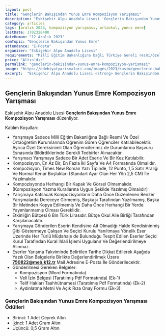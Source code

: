 ```yaml
---
layout: post
title: "Gençlerin Bakışından Yunus Emre Kompozisyon Yarışması"
description: "Eskişehir Alpu Anadolu Lisesi 'Gençlerin Bakışından Yunus Emre Kompozisyon Yarışması' düzenliyor."
category: articles
tags: [aralık 2023, kompozisyon yarışması, ortaokul, yunus emre]
lastDate: 1702328400
dateHuman: "12 Aralık 2023"
comTopic: "Gençlerin Bakışından Yunus Emre"
attendance: "E-Posta"
organizer: "Eskişehir Alpu Anadolu Lisesi"
requirements: "Milli Eğitim Bakanlığına bağlı Türkiye Geneli resmi/özel ortaöğretim kurumlarında öğrenim gören tüm öğrenciler katılabilir."
price: "Altın'dır"
permalink: "genclerin-bakisindan-yunus-emre-kompozisyon-yarismasi"
image: "https://edebiyatyarismalari.com/images/2023/kasim/genclerin-bakisindan-yunus-emre-kompozisyon-yarismasi.jpg"
excerpt:  "Eskişehir Alpu Anadolu Lisesi <strong> Gençlerin Bakışından Yunus Emre Kompozisyon Yarışması </strong> düzenliyor."
---
```


## Gençlerin Bakışından Yunus Emre Kompozisyon Yarışması
Eskişehir Alpu Anadolu Lisesi **Gençlerin Bakışından Yunus Emre Kompozisyon Yarışması** düzenliyor.  

Katılım Koşulları:
- Yarışmaya Sadece Milli Eğitim Bakanlığına Bağlı Resmi Ve Özel Ortaöğretim Kurumlarında Öğrenim Gören Öğrenciler Katılabilecektir. Ayrıca Özel Gereksinimli Olan Öğrencilerimiz de Durumlarına Başvuru Esnasında Bildirdiklerinde Gerekli Tedbirler Alınacaktır.
- Yarışmacı Yarışmaya Sadece Bir Adet Eserle Ve Bir Kez Katılabilir.
- Kompozisyon, En Az Bir, En Fazla İki Sayfa Ve A4 Formatında Olmalıdır.
- Kompozisyon, Times New Roman Yazı Tipinde, 12 Punto, 1,5 Satır Aralığı Ve Normal Kenar Boşlukları (Standart Ayar Olan Her Yön 2,5 CM) İle Yazılmalıdır.
- Kompozisyonda Herhangi Bir Kapak Ve Görsel Olmamalıdır. (Kompozisyon Yazma Kurallarına Uygun Şekilde Yazılmış Olmalıdır)
- Yarışmaya Katılacak Kompozisyonların Daha Önce Düzenlenen Benzer Yarışmalarda Dereceye Girmemiş, Başkası Tarafından Yazılmamış, Başka Bir Metinden Kopya Edilmemiş Ve Daha Önce Herhangi Bir Yerde Yayımlanmamış Olması Gereklidir.
- Etkinliğin Bütçesi 6 Bin Türk Lirasıdır. Bütçe Okul Aile Birliği Tarafından Karşılanacaktır.
- Yarışmaya Gönderilen Eserin Kendisine Ait Olmadığı Halde Kendisininmiş Gibi Göstermeye Çalışan Ve Seçici Kurulu Yanıltmaya Yönelik Eser Üzerinde Her Türlü Müdahale de Bulunduğu Tespit Edilen Eserler Seçici Kurul Tarafından Kural İhlali İşlemi Uygulanır Ve Değerlendirilmeye Alınmaz.
- Eserler Yarışma Takviminde Belirtilen Tarihe Dikkat Edilerek Aşağıda Yazılı Olan Belgelerle Birlikte Değerlendirilmek Üzere **750822@meb.k12.tr** Mail Adresine E-Posta İle Gönderilecektir.
- Gönderilmesi Gereken Belgeler:
    - Kompozisyon (Word Formatında)
    - Veli İzin Belgesi (Taratılmış Pdf Formatında) (Ek-1)
    - Telif Hakları Taahhütnamesi (Taratılmış Pdf Formatında) (Ek-2)
    - Aydınlatma Metni Ve Açık Rıza Onay Formu (Ek-3)


### Gençlerin Bakışından Yunus Emre Kompozisyon Yarışması Ödülleri
- Birinci: 1 Adet Çeyrek Altın
- İkinci: 1 Adet Gram Altın
- Üçüncü: 0,5 Gram Altın